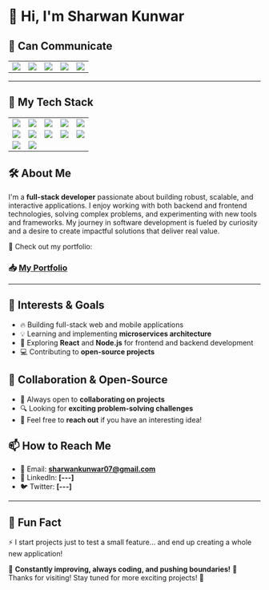 # 👋 Hi, I'm Sharwan Kunwar  

## 💬 Can Communicate  
<table>
  <tr>
    <td><img src="https://img.shields.io/badge/Java-%23ED8B00.svg?style=for-the-badge&logo=java&logoColor=white"/></td>
    <td><img src="https://img.shields.io/badge/C-%2300599C.svg?style=for-the-badge&logo=c&logoColor=white"/></td>
    <td><img src="https://img.shields.io/badge/JavaScript-%23F7DF1E.svg?style=for-the-badge&logo=javascript&logoColor=black"/></td>
    <td><img src="https://img.shields.io/badge/HTML5-%23E34F26.svg?style=for-the-badge&logo=html5&logoColor=white"/></td>
    <td><img src="https://img.shields.io/badge/CSS3-%231572B6.svg?style=for-the-badge&logo=css3&logoColor=white"/></td>
  </tr>
</table>  

---

## 🚀 My Tech Stack  
<table>
  <tr>
    <td><img src="https://img.shields.io/badge/Spring%20Boot-%236DB33F.svg?style=for-the-badge&logo=spring-boot&logoColor=white"/></td>
    <td><img src="https://img.shields.io/badge/Docker-%230db7ed.svg?style=for-the-badge&logo=docker&logoColor=white"/></td>
    <td><img src="https://img.shields.io/badge/PostgreSQL-%234169E1.svg?style=for-the-badge&logo=postgresql&logoColor=white"/></td>
    <td><img src="https://img.shields.io/badge/React-%2361DAFB.svg?style=for-the-badge&logo=react&logoColor=black"/></td>
    <td><img src="https://img.shields.io/badge/Git-%23F05033.svg?style=for-the-badge&logo=git&logoColor=white"/></td>
  </tr>
  <tr>
    <td><img src="https://img.shields.io/badge/GitHub-%23121011.svg?style=for-the-badge&logo=github&logoColor=white"/></td>
    <td><img src="https://img.shields.io/badge/Figma-%23F24E1E.svg?style=for-the-badge&logo=figma&logoColor=white"/></td>
    <td><img src="https://img.shields.io/badge/VS%20Code-%23007ACC.svg?style=for-the-badge&logo=visual-studio-code&logoColor=white"/></td>
    <td><img src="https://img.shields.io/badge/IntelliJ%20IDEA-%23000000.svg?style=for-the-badge&logo=intellij-idea&logoColor=white"/></td>
    <td><img src="https://img.shields.io/badge/Android%20Studio-%2320232a.svg?style=for-the-badge&logo=android-studio&logoColor=green"/></td>
  </tr>
  <tr>
    <td><img src="https://img.shields.io/badge/MongoDB-%2347A248.svg?style=for-the-badge&logo=mongodb&logoColor=white"/></td>
    <td><img src="https://img.shields.io/badge/Node.js-%2343853B.svg?style=for-the-badge&logo=node.js&logoColor=white"/></td>
  </tr>
</table>






## 🛠 About Me  
I'm a **full-stack developer** passionate about building robust, scalable, and interactive applications. I enjoy working with both backend and frontend technologies, solving complex problems, and experimenting with new tools and frameworks. My journey in software development is fueled by curiosity and a desire to create impactful solutions that deliver real value.

📌 Check out my portfolio:  
### **📥 [My Portfolio](https://sharwankunwar.github.io/My-Portfolio-07/)**  

---

## 🚀 Interests & Goals  
- 🔥 Building full-stack web and mobile applications  
- 💡 Learning and implementing **microservices architecture**  
- 🚀 Exploring **React** and **Node.js** for frontend and backend development  
- 💻 Contributing to **open-source projects**  

## 🤝 Collaboration & Open-Source  
- 🚀 Always open to **collaborating on projects**  
- 🔍 Looking for **exciting problem-solving challenges**  
- 💬 Feel free to **reach out** if you have an interesting idea!

## 📫 How to Reach Me  
- 📩 Email: **sharwankunwar07@gmail.com**  
- 💼 LinkedIn: **[---]**  
- 🐦 Twitter: **[---]**  

---

## 🎉 Fun Fact  
⚡ I start projects just to test a small feature... and end up creating a whole new application!

🔹 **Constantly improving, always coding, and pushing boundaries!** 🚀  
Thanks for visiting! Stay tuned for more exciting projects! 🚀
